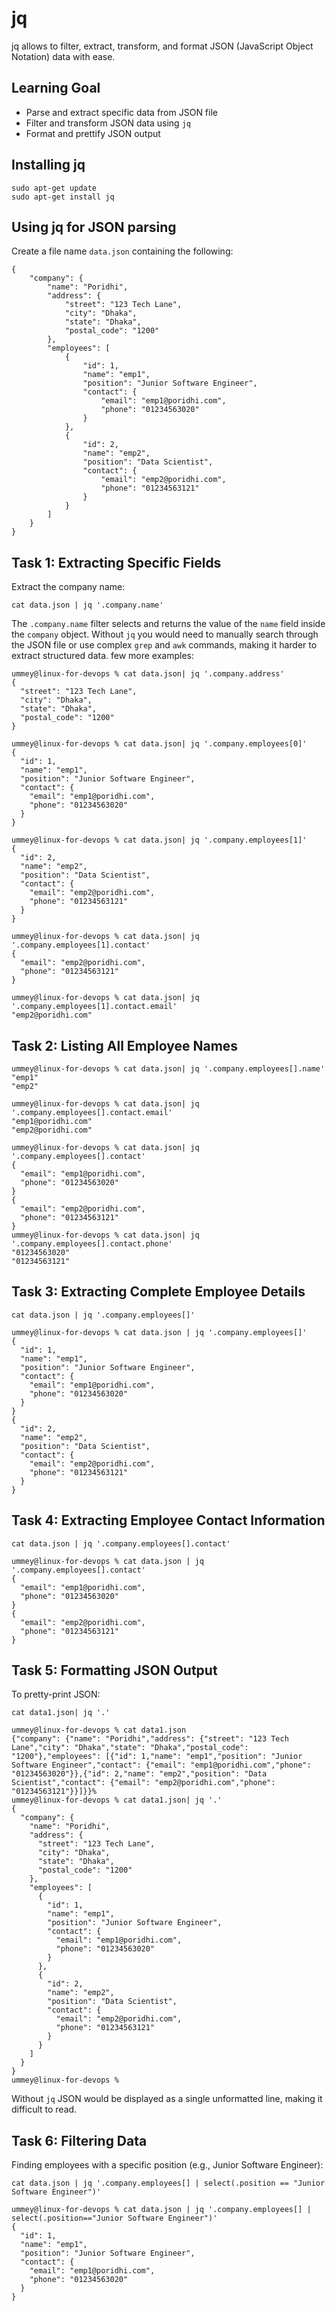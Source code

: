 # jq 
jq allows to filter, extract, transform, and format JSON (JavaScript Object Notation) data with ease. 

## Learning Goal
* Parse and extract specific data from JSON file
* Filter and transform JSON data using `jq`
* Format and prettify JSON output

## Installing jq
```
sudo apt-get update
sudo apt-get install jq
```
## Using jq for JSON parsing
Create a file name `data.json` containing the following: 
```
{
    "company": {
        "name": "Poridhi",
        "address": {
            "street": "123 Tech Lane", 
            "city": "Dhaka",
            "state": "Dhaka",
            "postal_code": "1200"
        }, 
        "employees": [
            {
                "id": 1, 
                "name": "emp1", 
                "position": "Junior Software Engineer", 
                "contact": {
                    "email": "emp1@poridhi.com", 
                    "phone": "01234563020"
                }
            }, 
            {
                "id": 2, 
                "name": "emp2", 
                "position": "Data Scientist", 
                "contact": {
                    "email": "emp2@poridhi.com", 
                    "phone": "01234563121"
                }
            }
        ]
    }
}
```
## Task 1: Extracting Specific Fields
Extract the company name: 
```
cat data.json | jq '.company.name'
```
The `.company.name` filter selects and returns the value of the `name` field inside the `company` object. Without `jq` you would need to manually search through the JSON file or use complex `grep` and `awk` commands, making it harder to extract structured data.
few more examples: 
```
ummey@linux-for-devops % cat data.json| jq '.company.address'          
{
  "street": "123 Tech Lane",
  "city": "Dhaka",
  "state": "Dhaka",
  "postal_code": "1200"
}
```
```
ummey@linux-for-devops % cat data.json| jq '.company.employees[0]'
{
  "id": 1,
  "name": "emp1",
  "position": "Junior Software Engineer",
  "contact": {
    "email": "emp1@poridhi.com",
    "phone": "01234563020"
  }
}
```
```
ummey@linux-for-devops % cat data.json| jq '.company.employees[1]'
{
  "id": 2,
  "name": "emp2",
  "position": "Data Scientist",
  "contact": {
    "email": "emp2@poridhi.com",
    "phone": "01234563121"
  }
}
```
```
ummey@linux-for-devops % cat data.json| jq '.company.employees[1].contact' 
{
  "email": "emp2@poridhi.com",
  "phone": "01234563121"
}
```
```
ummey@linux-for-devops % cat data.json| jq '.company.employees[1].contact.email'
"emp2@poridhi.com"
```
## Task 2: Listing All Employee Names
```
ummey@linux-for-devops % cat data.json| jq '.company.employees[].name'         
"emp1"
"emp2"

ummey@linux-for-devops % cat data.json| jq '.company.employees[].contact.email' 
"emp1@poridhi.com"
"emp2@poridhi.com"
```
```
ummey@linux-for-devops % cat data.json| jq '.company.employees[].contact'      
{
  "email": "emp1@poridhi.com",
  "phone": "01234563020"
}
{
  "email": "emp2@poridhi.com",
  "phone": "01234563121"
}
ummey@linux-for-devops % cat data.json| jq '.company.employees[].contact.phone'
"01234563020"
"01234563121"
```
## Task 3: Extracting Complete Employee Details
```
cat data.json | jq '.company.employees[]'
```
```
ummey@linux-for-devops % cat data.json | jq '.company.employees[]'
{
  "id": 1,
  "name": "emp1",
  "position": "Junior Software Engineer",
  "contact": {
    "email": "emp1@poridhi.com",
    "phone": "01234563020"
  }
}
{
  "id": 2,
  "name": "emp2",
  "position": "Data Scientist",
  "contact": {
    "email": "emp2@poridhi.com",
    "phone": "01234563121"
  }
}
```
## Task 4: Extracting Employee Contact Information
```
cat data.json | jq '.company.employees[].contact'
```
```
ummey@linux-for-devops % cat data.json | jq '.company.employees[].contact'
{
  "email": "emp1@poridhi.com",
  "phone": "01234563020"
}
{
  "email": "emp2@poridhi.com",
  "phone": "01234563121"
}
```
## Task 5: Formatting JSON Output
To pretty-print JSON: 
```
cat data1.json| jq '.'
```
```
ummey@linux-for-devops % cat data1.json 
{"company": {"name": "Poridhi","address": {"street": "123 Tech Lane","city": "Dhaka","state": "Dhaka","postal_code": "1200"},"employees": [{"id": 1,"name": "emp1","position": "Junior Software Engineer","contact": {"email": "emp1@poridhi.com","phone": "01234563020"}},{"id": 2,"name": "emp2","position": "Data Scientist","contact": {"email": "emp2@poridhi.com","phone": "01234563121"}}]}}%                                                    
ummey@linux-for-devops % cat data1.json| jq '.'
{
  "company": {
    "name": "Poridhi",
    "address": {
      "street": "123 Tech Lane",
      "city": "Dhaka",
      "state": "Dhaka",
      "postal_code": "1200"
    },
    "employees": [
      {
        "id": 1,
        "name": "emp1",
        "position": "Junior Software Engineer",
        "contact": {
          "email": "emp1@poridhi.com",
          "phone": "01234563020"
        }
      },
      {
        "id": 2,
        "name": "emp2",
        "position": "Data Scientist",
        "contact": {
          "email": "emp2@poridhi.com",
          "phone": "01234563121"
        }
      }
    ]
  }
}
ummey@linux-for-devops %
```
Without `jq` JSON would be displayed as a single unformatted line, making it difficult to read. 
## Task 6: Filtering Data
Finding employees with a specific position (e.g., Junior Software Engineer): 
```
cat data.json | jq '.company.employees[] | select(.position == "Junior Software Engineer")'
```
```
ummey@linux-for-devops % cat data.json | jq '.company.employees[] | select(.position=="Junior Software Engineer")'
{
  "id": 1,
  "name": "emp1",
  "position": "Junior Software Engineer",
  "contact": {
    "email": "emp1@poridhi.com",
    "phone": "01234563020"
  }
}
```